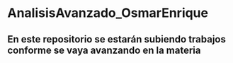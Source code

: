 # AnalisisAvanzado_OsmarEnrique

## En este repositorio se estarán  subiendo trabajos conforme se vaya avanzando en la materia
